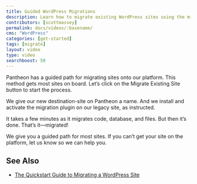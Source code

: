 ```yaml
---
title: Guided WordPress Migrations
description: Learn how to migrate existing WordPress sites using the migration plugin.
contributors: [scottmassey]
permalink: docs/videos/:basename/
cms: "WordPress"
categories: [get-started]
tags: [migrate]
layout: video
type: video
searchboost: 50
---
```


<Youtube src="ksg1XkH1da8" title="Migrate to Pantheon" />

Pantheon has a guided path for migrating sites onto our platform. This method gets most sites on board. Let’s click on the Migrate Existing Site button to start the process.

We give our new destination-site on Pantheon a name. And we install and activate the migration plugin on our legacy site, as instructed.

It takes a few minutes as it migrates code, database, and files. But then it’s done. That’s it—migrated!


We give you a guided path for most sites. If you can’t get your site on the platform, let us know so we can help you.

## See Also
* [The Quickstart Guide to Migrating a WordPress Site](https://pantheon.io/resources/quickstart-guide-migrating-wordpress-site)
